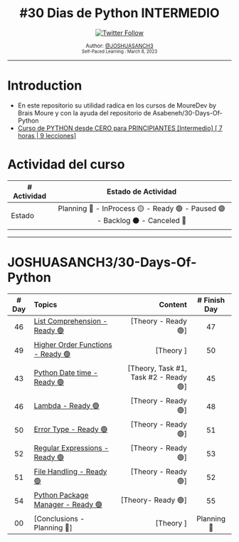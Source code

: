 <div align="center">
  <h1> #30 Dias de Python INTERMEDIO</h1>
  <a class="header-badge" target="_blank" href="https://twitter.com/joshuasanch3">
  <img alt="Twitter Follow" src="https://img.shields.io/twitter/follow/JOSHUASANCH3?style=social">
  </a>

<sub>Author:
<a href="https://twitter.com/joshuasanch3" target="_blank">@JOSHUASANCH3</a><br>
<small> Self-Paced Learning : March 8, 2023</small>
</sub>

</div>

---

# Introduction

- En este repositorio su utilidad radica en los cursos de MoureDev by Brais Moure y con la ayuda del repositorio de Asabeneh/30-Days-Of-Python
- [Curso de PYTHON desde CERO para PRINCIPIANTES [Intermedio] [ 7 horas | 9 lecciones]](https://www.youtube.com/watch?v=TbcEqkabAWU) 

# Actividad del curso

|# Actividad | Estado de Actividad                                                           |
|------------|:-----------------------------------------------------------------------------:|
| Estado     |Planning 🔵 - InProcess 🟡 - Ready 🟢 - Paused 🟣 - Backlog ⚫ - Canceled 🔴|

---

# JOSHUASANCH3/30-Days-Of-Python

|# Day   | Topics                                                   | Content                                                  |# Finish Day |
|:------:|:---------------------------------------------------------|---------------------------------------------------------:|:-----------:|
|   46   |  [List Comprehension - Ready 🟢](./13_list_comprehension/13_list_comprehension.md)| [Theory - Ready 🟢]| 47 |
|   49   |  [Higher Order Functions - Ready 🟢](./14_higher_order_functions/14_higher_order_functions.md)| [Theory ]| 50 |
|   43   |  [Python Date time - Ready 🟢](./16_python_date_time/16_python_date_time.md) | [Theory, Task #1, Task #2 - Ready 🟢]| 45 |
|   46   |  [Lambda - Ready 🟢](./15Lambdas/30_Lambdas.md)| [Theory - Ready 🟢]| 48 |
|   50   |  [Error Type - Ready 🟢](./17_error_type/17_error_type.md)| [Theory - Ready 🟢]| 51 |
|   52   |  [Regular Expressions - Ready 🟢](./18_regular_expressions/18_regular_expressions.md)| [Theory - Ready 🟢]| 53 |
|   51   |  [File Handling - Ready 🟢](./File_Handling/20_File_Handling.md)| [Theory - Ready 🟢]| 52 |
|   54   |  [Python Package Manager - Ready 🟢](./python_package_manager/python_package_manager.py)| [Theory- Ready 🟢]| 55 |
|   00   |  [Conclusions - Planning 🔵]| [Theory ]| Planning 🔵 |
